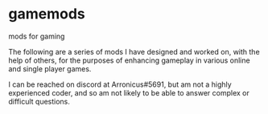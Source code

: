 # gamemods
mods for gaming

The following are a series of mods I have designed and worked on, with the help of others, for the purposes of enhancing gameplay in
various online and single player games.

I can be reached on discord at Arronicus#5691, but am not a highly experienced coder, and so am not likely to be able to answer complex 
or difficult questions. 
